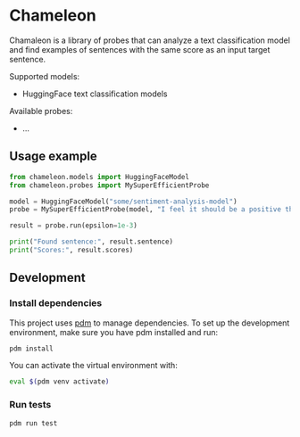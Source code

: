 # Chameleon

Chamaleon is a library of probes that can analyze a text classification model
and find examples of sentences with the same score as an input target sentence.

Supported models:
- HuggingFace text classification models

Available probes:
- ...

## Usage example

```py
from chameleon.models import HuggingFaceModel
from chameleon.probes import MySuperEfficientProbe

model = HuggingFaceModel("some/sentiment-analysis-model")
probe = MySuperEfficientProbe(model, "I feel it should be a positive thing for us to look")

result = probe.run(epsilon=1e-3)

print("Found sentence:", result.sentence)
print("Scores:", result.scores)
```

## Development

### Install dependencies

This project uses [pdm](https://pdm-project.org/) to manage dependencies.
To set up the development environment, make sure you have pdm installed and run:

```sh
pdm install
```

You can activate the virtual environment with:

```sh
eval $(pdm venv activate)
```

### Run tests

```sh
pdm run test
```